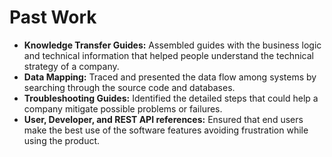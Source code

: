 # Past Work

* **Knowledge Transfer Guides:** Assembled guides with the business logic and technical information that helped people understand the technical strategy of a company.
* **Data Mapping:** Traced and presented the data flow among systems by searching through the source code and databases.
* **Troubleshooting Guides:** Identified the detailed steps that could help a company mitigate possible problems or failures.
* **User, Developer, and REST API references:** Ensured  that end users make the best use of the software features avoiding frustration while using the product.